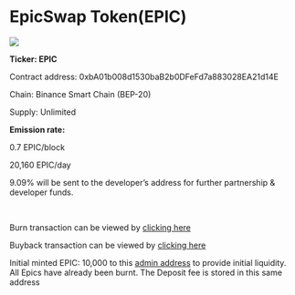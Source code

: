 # EpicSwap Token\(EPIC\)

![](https://gblobscdn.gitbook.com/assets%2F-MT5Nug3dG0o_JI3n0I1%2F-MTBafGu9RBJ_Zjx_cY8%2F-MTBamCxOQ5JZSkHhHB0%2Fegg200x200.png?alt=media&token=16ed474d-6e39-4a29-bbe9-fa5c9ef70150)

**Ticker: EPIC**

Contract address: 0xbA01b008d1530baB2b0DFeFd7a883028EA21d14E

Chain: Binance Smart Chain \(BEP-20\)

Supply: Unlimited

**Emission rate:**

0.7 EPIC/block

20,160 EPIC/day

9.09% will be sent to the developer’s address for further partnership & developer funds.

​

Burn transaction can be viewed by [clicking here](https://bscscan.com/token/0xF952Fc3ca7325Cc27D15885d37117676d25BfdA6?a=0x000000000000000000000000000000000000dead)​

Buyback transaction can be viewed by [clicking here](https://bscscan.com/token/0xf952fc3ca7325cc27d15885d37117676d25bfda6?a=0xEfB826Ab5D566DB9d5Af50e17B0cEc5A60c18AA3)​

Initial minted EPIC: 10,000 to this [admin address](https://bscscan.com/address/0xEfB826Ab5D566DB9d5Af50e17B0cEc5A60c18AA3#tokentxns) to provide initial liquidity. All Epics have already been burnt. The Deposit fee is stored in this same address

